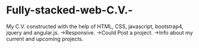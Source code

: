 # Fully-stacked-web-C.V.-

My C.V. constructed with the help of HTML, CSS, javascript, bootstrap4, jquery and angular.js. 
->Responsive.
->Could Post a project.
->Info about my current and upcoming projects.
